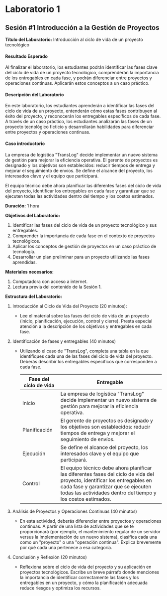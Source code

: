 # Laboratorio 1

## Sesión #1 Introducción a la Gestión de Proyectos

**Título del Laboratorio:** Introducción al ciclo de vida de un proyecto tecnológico

#### Resultado Esperado

Al finalizar el laboratorio, los estudiantes podrán identificar las fases clave del ciclo de vida de un proyecto tecnológico, comprenderán la importancia de los entregables en cada fase, y podrán diferenciar entre proyectos y operaciones continuas. Aplicarán estos conceptos a un caso práctico.

#### Descripción del Laboratorio

En este laboratorio, los estudiantes aprenderán a identificar las fases del ciclo de vida de un proyecto, entenderán cómo estas fases contribuyen al éxito del proyecto, y reconocerán los entregables específicos de cada fase. A través de un caso práctico, los estudiantes analizarán las fases de un proyecto tecnológico ficticio y desarrollarán habilidades para diferenciar entre proyectos y operaciones continuas.

#### Caso introductorio

La empresa de logística "TransLog" decide implementar un nuevo sistema de gestión para mejorar la eficiencia operativa. El gerente de proyectos es designado y los objetivos son establecidos: reducir tiempos de entrega y mejorar el seguimiento de envíos. Se define el alcance del proyecto, los interesados clave y el equipo que participará.

El equipo técnico debe ahora planificar las diferentes fases del ciclo de vida del proyecto, identificar los entregables en cada fase y garantizar que se ejecuten todas las actividades dentro del tiempo y los costos estimados.

**Duración:** 1 hora

**Objetivos del Laboratorio:**

1. Identificar las fases del ciclo de vida de un proyecto tecnológico y sus entregables.
2. Comprender la importancia de cada fase en el contexto de proyectos tecnológicos.
3. Aplicar los conceptos de gestión de proyectos en un caso práctico de tecnología.
4. Desarrollar un plan preliminar para un proyecto utilizando las fases aprendidas.

**Materiales necesarios:**

1. Computadora con acceso a internet.
2. Lectura previa del contenido de la Sesión 1.

**Estructura del Laboratorio:**

1. Introducción al Ciclo de Vida del Proyecto (20 minutos):
    - Lee el material sobre las fases del ciclo de vida de un proyecto (inicio, planificación, ejecución, control y cierre). Presta especial atención a la descripción de los objetivos y entregables en cada fase.

2. Identificación de fases y entregables (40 minutos)
    - Utilizando el caso de "TransLog", completa una tabla en la que identifiques cada una de las fases del ciclo de vida del proyecto. Deberás describir los entregables específicos que corresponden a cada fase.

        |Fase del ciclo de vida|    Entregable                |
        |----------------------|------------------------------|
        |    Inicio            |    La empresa de logística "TransLog" decide implementar un nuevo sistema de gestión para mejorar la eficiencia operativa.|
        |    Planificación     |    El gerente de proyectos es designado y los objetivos son establecidos: reducir tiempos de entrega y mejorar el seguimiento de envíos.|
        |    Ejecución         |    Se define el alcance del proyecto, los interesados clave y el equipo que participará.|
        |    Control           |    El equipo técnico debe ahora planificar las diferentes fases del ciclo de vida del proyecto, identificar los entregables en cada fase y garantizar que se ejecuten todas las actividades dentro del tiempo y los costos estimados.|

3. Análisis de Proyectos y Operaciones Continuas (40 minutos)
    - En esta actividad, deberás diferenciar entre proyectos y operaciones continuas. A partir de una lista de actividades que se te proporcionará (por ejemplo, el mantenimiento regular de un servidor versus la implementación de un nuevo sistema), clasifica cada una como un "proyecto" o una "operación continua". Explica brevemente por qué cada una pertenece a esa categoría.

4. Conclusión y Reflexión (20 minutos)
    - Reflexiona sobre el ciclo de vida del proyecto y su aplicación en proyectos tecnológicos. Escribe un breve párrafo donde menciones la importancia de identificar correctamente las fases y los entregables en un proyecto, y cómo la planificación adecuada reduce riesgos y optimiza los recursos.
